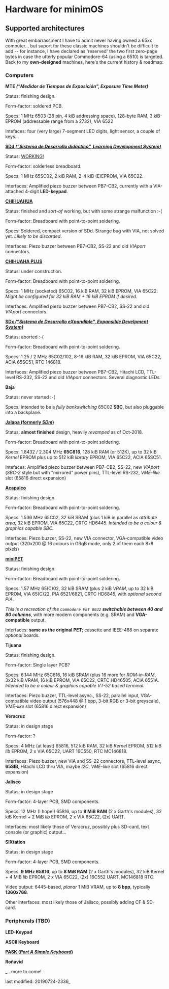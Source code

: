 # Hardware for minimOS

## Supported architectures

With great embarrassment I have to admit never having owned a 65xx computer...
but suport for these classic machines shouldn't be difficult to add -- for
instance, I have declared as 'reserved' the two first zero-page bytes in case
the utterly popular Commodore-64 (using a 6510) is targeted. Back to my
**own-designed** machines, here's the current history & roadmap:

### Computers


**MTE _("Medidor de Tiempos de Exposición", Exposure Time Meter)_**

Status: finishing design.

Form-factor: soldered PCB.

Specs: 1 MHz 6503 (28 pin, 4 kiB addressing space), 128-byte RAM,
3 kiB-EPROM (addressable range from a 2732), VIA 6522

Intefaces: four (very large) 7-segment LED digits, light sensor, a couple of keys...




[**SDd _("Sistema de Desarrollo didáctico", Learning Development 
System)_**](https://flic.kr/s/aHsjCMszTY)

Status: [WORKING!](https://twitter.com/zuiko21/status/936654607014653952?s=19)

Form-factor: solderless breadboard.

Specs: 1 MHz 65SC02, 2 kiB RAM, 2-4 kIB (E)EPROM, VIA 65C22.

Interfaces: Amplified piezo buzzer between PB7-CB2,
currently with a VIA-attached 4-digit **LED-keypad**.




[**CHIHUAHUA**](https://flic.kr/s/aHsjEn5ntM)

Status: finished and _sort-of_ working, but with some strange malfunction :-(

Form-factor: Breadboard with point-to-point soldering.

Specs: Soldered, compact version of SDd. Strange bug with VIA, not solved yet.
*Likely to be discarded*.

Interfaces: Piezo buzzer between PB7-CB2, SS-22 and old *VIAport* connectors.




[**CHIHUAHA PLUS**](https://flic.kr/s/aHsjEGuCH3)

Status: under construction.

Form-factor: Breadboard with point-to-point soldering.

Specs: 1 MHz (socketed) 65C02, 16 kiB RAM, 32 kiB EPROM, VIA 65C22.
*Might be configured for 32 kiB RAM + 16 kiB EPROM if desired*.

Interfaces: Amplified piezo buzzer between PB7-CB2, SS-22 and old *VIAport* connectors.




[**SDx _("Sistema de Desarrollo eXpandible", Expansible Develpment 
System)_**](https://flic.kr/s/aHsjDAwJBR)

Status: aborted :-(

Form-factor: Breadboard with point-to-point soldering.

Specs: 1.25 / 2 MHz 65C02/102, 8-16 kIB RAM, 32 kiB EPROM, VIA 65C22, ACIA 65SC51,
RTC 146818.

Interfaces: Amplified piezo buzzer between PB7-CB2, Hitachi LCD, TTL-level RS-232,
SS-22 and old *VIAport* connectors. Several diagnostic LEDs.




**Baja**

Status: never started :-(

Specs: intended to be a *fully bankswitching* 65C02 **SBC**, but also pluggable into a backplane.




[**Jalapa (formerly _SDm_)**](jalapa2.md)

Status: **almost finished** design, heavily *revamped* as of Oct-2018.

Form-factor: Breadboard with point-to-point soldering.

Specs: 1.8432 / 2.304 MHz **65C816**, 128 kiB RAM (or 512K),
up to 32 kiB *Kernel* EPROM plus up to 512 kiB *library* EPROM,
VIA 65C22, ACIA 65SC51.

Intefaces: Amplified piezo buzzer between PB7-CB2, SS-22, new *VIAport*
(*SBC-2* style but with "mirrored" power pins), TTL-level RS-232,
*VME-like* slot (65816 direct expansion)




[**Acapulco**](acapulco.md)

Status: finishing design.

Form-factor: Breadboard with point-to-point soldering.

Specs: 1.536 MHz 65C02, 32 kiB SRAM (plus 1 kiB
in parallel as *attribute area*, 
32 kiB EPROM, VIA 65C22, CRTC HD6445.
*Intended to be a colour & graphics capable SBC.*

Interfaces: Piezo buzzer, SS-22, new VIA connector,
VGA-compatible video output (320x200 @ 16 colours
in GRgB mode, only 2 of them each 8x8 pixels)




[**miniPET**](minipet.md)

Status: finishing design.

Form-factor: Breadboard with point-to-point soldering.

Specs: 1.57 MHz 65(C)02, 32 kiB SRAM (plus 2 kiB *VRAM*, 
up to 32 kiB EPROM, VIA 65(C)22, PIA 6521/6821,
CRTC HD6845, with *optional second PIA*.

_This is a recreation of the `Commodore PET 8032`
**switchable between 40 and 80 columns**_, with more
modern components (e.g. SRAM) and **VGA-compatible**
output.

Interfaces: **same as the original PET**; cassette and
IEEE-488 on separate _optional_ boards.




**Tijuana**

Status: finishing design.

Form-factor: Single layer PCB?

Specs: 6.144 MHz 65C816, 16 kiB SRAM (plus 16 more for *ROM-in-RAM*, 3x32 kiB VRAM,
16 kiB EPROM, VIA 65C22, CRTC HD46505, ACIA 6551A. *Intended to be a
colour & graphics capable VT-52 based terminal.*

Interfaces: Piezo buzzer, TTL-level async., SS-22, parallel input,
VGA-compatible video output (576x448 @ 1 bpp, 3-bit RGB or 3-bit greyscale),
*VME-like* slot (65816 direct expansion) 




**Veracruz**

Status: in design stage

Form-factor: ?

Specs: 4 MHz (at least) 65816, 512 kiB RAM, 32 kiB *Kernel* EPROM, 512 kiB *lib* EPROM,
2 x VIA 65C22, UART 16C550, RTC MC146818.

Interfaces: Piezo buzzer, new VIA and SS-22 connectors, TTL-level async,
**65SIB**, Hitachi LCD thru VIA, maybe *I2C*, *VME-like* slot (65816 direct expansion)




**Jalisco**

Status: in design stage

Form-factor: 4-layer PCB, SMD components.

Specs: 12 MHz (I hope!) 65816, up to **8 MiB RAM** (2 x Garth's modules),
32 kiB Kernel + 2 MiB *lib* EPROM, 2 x VIA 65C22, (2x) UART.

Interfaces: most likely those of Veracruz, possibly plus SD-card,
text console (or graphic) output...




**SIXtation**

Status: in design stage

Form-factor: 4-layer PCB, SMD components.

Specs: **9 MHz 65816**, up to **8 MiB RAM** (2 x Garth's modules),
32 kiB Kernel + 4 MiB *lib* EPROM, 2 x VIA 65C22, (2x) 16C552 UART, MC146818 RTC.

Video output: 6445-based, _planar_ 1 MiB VRAM, up to **8 bpp**, typically **1360x768**.

Other interfaces: most likely those of Jalisco, possibly adding CF & SD-card.


### Peripherals (TBD)

**LED-Keypad**




**ASCII Keyboard**




**[PASK (_Port A Simple Keyboard_)](pask.md)**




**Roñavid**




_...more to come!

last modified: 20190724-2336_
